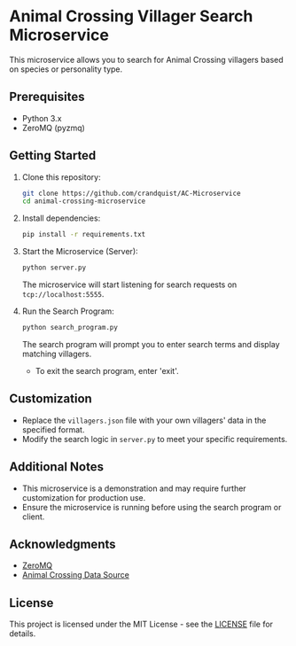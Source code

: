 # Animal Crossing Villager Search Microservice

This microservice allows you to search for Animal Crossing villagers based on species or personality type.

## Prerequisites

- Python 3.x
- ZeroMQ (pyzmq)

## Getting Started

1. Clone this repository:

    ```bash
    git clone https://github.com/crandquist/AC-Microservice
    cd animal-crossing-microservice
    ```

2. Install dependencies:

    ```bash
    pip install -r requirements.txt
    ```

3. Start the Microservice (Server):

    ```bash
    python server.py
    ```

    The microservice will start listening for search requests on `tcp://localhost:5555`.

4. Run the Search Program:

    ```bash
    python search_program.py
    ```

    The search program will prompt you to enter search terms and display matching villagers.

    - To exit the search program, enter 'exit'.

## Customization

- Replace the `villagers.json` file with your own villagers' data in the specified format.
- Modify the search logic in `server.py` to meet your specific requirements.

## Additional Notes

- This microservice is a demonstration and may require further customization for production use.
- Ensure the microservice is running before using the search program or client.

## Acknowledgments

- [ZeroMQ](https://zeromq.org/)
- [Animal Crossing Data Source](https://nookipedia.com/wiki/Main_Page)

## License

This project is licensed under the MIT License - see the [LICENSE](LICENSE) file for details.
